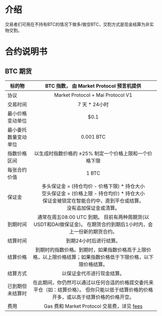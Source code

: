 # 介绍
交易者们可用在不持有BTC的情况下做多/做空BTC，交割方式是现金结算为非实物交割。


# 合约说明书

## BTC 期货

| 标的物              | BTC 指数， 由 Market Protocol 预言机提供         | 
| -------------       |:-------------: |
| 协议                | Market Protocol + Mai Protocol V1 |
| 交易时间            | 7 天 * 24小时        |  
| 最小价格变动单位     | $0.1 |   
| 最小委托数量变动单位 | 0.001 BTC |
| 指数价格区间        | 以生成时指数价格的 ±25% 制定一个价格上限和一个价格下限       | 
| 每张合约价值        | 1 BTC         |   
| 保证金             | 多头保证金 = (持仓均价 - 价格下限) * 持仓大小<br/>空头保证金 = (价格上限 - 持仓均价) * 持仓大小<br/>保证金被锁定在智能合约中，直到平仓或结算。<br/>没有追加保证金或清算。     |  
| 到期时间           | 通常在周五08:00 UTC 到期。 目前有两种周期货(以USDT和DAI做保证金)。 在期货合约到期后1小时内，会上一份新的期货合约。   |  
| 结算时间           | 到期24小时后进行结算。          |
| 结算价格           | 到期时的指数价格。到期时，如果指数价格高于上限价格，以上限价格结算；如果指数价格低于下限价格，以下限价格结算。            | 
| 结算方式           |   以保证金代币进行现金结算。      |  
| 已到期但未结算时    | 在此期间，你仍然可以通过以任何合适的价格提交委托来平仓（如：结算价格）。 但你只能以低于结算价格的价格开多，或以高于结算价格的价格开空。 |
| 费用               | Gas 费和 Market Protocol 交易费，详见 [fees](fees.md) |   

